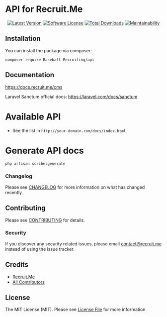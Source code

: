 # API for Recruit.Me

<p align="center">
    <a href="https://packagist.org/packages/Baseball-Recruiting/api"><img src="https://img.shields.io/packagist/v/Baseball-Recruiting/api.svg?style=flat-square" alt="Latest Version"></a>
    <a href="/LICENSE"><img src="https://img.shields.io/badge/license-MIT-brightgreen.svg?style=flat-square" alt="Software License"></a>
    <a href="https://packagist.org/packages/Baseball-Recruiting/api"><img src="https://img.shields.io/packagist/dt/Baseball-Recruiting/api.svg?style=flat-square" alt="Total Downloads"></a>
    <a href="https://codeclimate.com/github/Baseball-Recruiting/api/maintainability"><img src="https://api.codeclimate.com/v1/badges/a6e4612307e3b3bf8252/maintainability" alt="Maintainability"></a>
</p>

## Installation

You can install the package via composer:

```shell
composer require Baseball-Recruiting/api
```

## Documentation

https://docs.recruit.me/cms

Laravel Sanctum official docs: https://laravel.com/docs/sanctum

# Available API

- See the list in `http://your-domain.com/docs/index.html`

# Generate API docs
```shell
php artisan scribe:generate
```

### Changelog

Please see [CHANGELOG](CHANGELOG.md) for more information on what has changed recently.

## Contributing

Please see [CONTRIBUTING](CONTRIBUTING.md) for details.

### Security

If you discover any security related issues, please email contact@recruit.me instead of using the issue tracker.

## Credits

- [Recruit.Me](https://github.com/Baseball-Recruiting)
- [All Contributors](../../contributors)

## License

The MIT License (MIT). Please see [License File](LICENSE) for more information.

